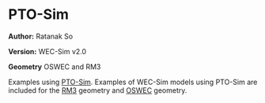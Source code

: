 # PTO-Sim

**Author:**  	Ratanak So

**Version:** 	WEC-Sim v2.0

**Geometry**	OSWEC and RM3

Examples using [PTO-Sim](http://wec-sim.github.io/WEC-Sim/features.html#power-take-off-pto-sim). Examples of WEC-Sim models using PTO-Sim are included for the [RM3](http://wec-sim.github.io/WEC-Sim/tutorials.html#two-body-point-absorber-rm3) geometry and [OSWEC](http://wec-sim.github.io/WEC-Sim/tutorials.html#oscillating-surge-wec-oswec) geometry.